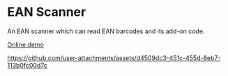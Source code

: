 # EAN Scanner

An EAN scanner which can read EAN barcodes and its add-on code.

[Online demo](https://tony-xlh.github.io/Vanilla-JS-Barcode-Reader-Demos/ean/)

https://github.com/user-attachments/assets/d4509dc3-451c-455d-8eb7-113b0fc00d7c

